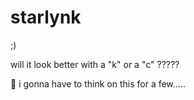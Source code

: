 # starlynk
;)

will it look better with a "k" or a "c" ?????

🤔 i gonna have to think on this for a few.....
